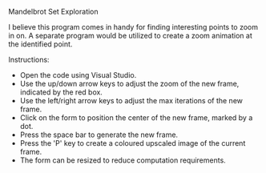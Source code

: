 Mandelbrot Set Exploration

I believe this program comes in handy for finding interesting points to zoom in on. A separate program would be utilized to create a zoom animation at the identified point.

Instructions:

- Open the code using Visual Studio.
- Use the up/down arrow keys to adjust the zoom of the new frame, indicated by the red box.
- Use the left/right arrow keys to adjust the max iterations of the new frame.
- Click on the form to position the center of the new frame, marked by a dot.
- Press the space bar to generate the new frame.
- Press the 'P' key to create a coloured upscaled image of the current frame.
- The form can be resized to reduce computation requirements.
